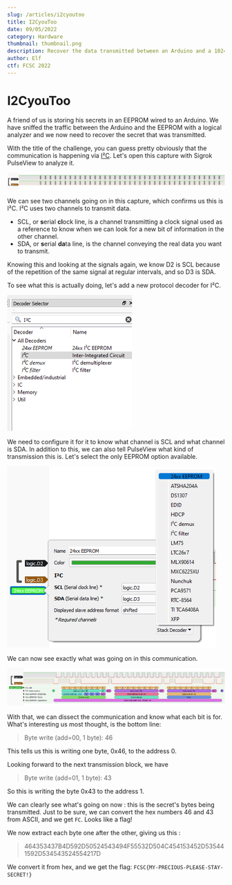 ```yaml
---
slug: /articles/i2cyoutoo
title: I2CyouToo
date: 09/05/2022
category: Hardware
thumbnail: thumbnail.png
description: Recover the data transmitted between an Arduino and a 1024 bits EEPROM via I2C.
author: Elf
ctf: FCSC 2022
---
```


# I2CyouToo

A friend of us is storing his secrets in an EEPROM wired to an Arduino. We have sniffed the traffic between the Arduino and the EEPROM with a logical analyzer and we now need to recover the secret that was transmitted.

With the title of the challenge, you can guess pretty obviously that the communication is happening via [I²C](https://fr.wikipedia.org/wiki/I2C). Let's open this capture with Sigrok PulseView to analyze it.

![](signals.png)

We can see two channels going on in this capture, which confirms us this is I²C. I²C uses two channels to transmit data.
- SCL, or **s**erial **cl**ock line, is a channel transmitting a clock signal used as a reference to know when we can look for a new bit of information in the other channel.
- SDA, or **s**erial **da**ta line, is the channel conveying the real data you want to transmit.

Knowing this and looking at the signals again, we know D2 is SCL because of the repetition of the same signal at regular intervals, and so D3 is SDA.

To see what this is actually doing, let's add a new protocol decoder for I²C.

![](i2c_decoder.png)

We need to configure it for it to know what channel is SCL and what channel is SDA. In addition to this, we can also tell PulseView what kind of transmission this is. Let's select the only EEPROM option available.

![](i2c_decoder_config.png)

We can now see exactly what was going on in this communication.

![](decoded.png)

With that, we can dissect the communication and know what each bit is for. What's interesting us most thought, is the bottom line:

> Byte write (add=00, 1 byte): 46

This tells us this is writing one byte, 0x46, to the address 0.

Looking forward to the next transmission block, we have

> Byte write (add=01, 1 byte): 43

So this is writing the byte 0x43 to the address 1.

We can clearly see what's going on now : this is the secret's bytes being transmitted. Just to be sure, we can convert the hex numbers 46 and 43 from ASCII, and we get `FC`. Looks like a flag!

We now extract each byte one after the other, giving us this :

> 464353437B4D592D50524543494F55532D504C454153452D535441592D534543524554217D

We convert it from hex, and we get the flag: `FCSC{MY-PRECIOUS-PLEASE-STAY-SECRET!}`